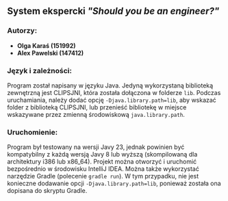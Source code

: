 ## System ekspercki _"Should you be an engineer?"_

### Autorzy:
- **Olga Karaś (151992)**
- **Alex Pawelski (147412)**

### Język i zależności:
Program został napisany w języku Java. Jedyną wykorzystaną biblioteką zewnętrzną jest CLIPSJNI, która została dołączona w folderze `lib`. Podczas uruchamiania, należy dodać opcję `-Djava.library.path=lib`, aby wskazać folder z biblioteką CLIPSJNI, lub przenieść bibliotekę w miejsce wskazywane przez zmienną środowiskową `java.library.path`.

### Uruchomienie:
Program był testowany na wersji Javy 23, jednak powinien być kompatybilny z każdą wersją Javy 8 lub wyższą (skompilowaną dla architektury i386 lub x86_64).
Projekt można otworzyć i uruchomić bezpośrednio w środowisku IntelliJ IDEA.
Można także wykorzystać narzędzie Gradle (polecenie `gradle run`). W tym przypadku, nie jest konieczne dodawanie opcji `-Djava.library.path=lib`, ponieważ została ona dopisana do skryptu Gradle.
